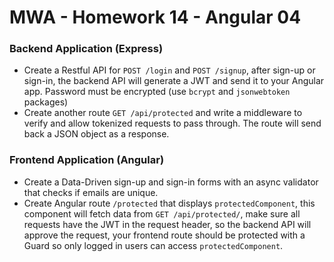 # MWA - Homework 14 - Angular 04
### Backend Application (Express)
* Create a Restful API for `POST /login` and `POST /signup`, after sign-up or sign-in, the backend API will generate a JWT and send it to your Angular app. Password must be encrypted (use `bcrypt` and `jsonwebtoken` packages)
* Create another route `GET /api/protected` and write a middleware to verify and allow tokenized requests to pass through. The route will send back a JSON object as a response.
  
### Frontend Application (Angular)
* Create a Data-Driven sign-up and sign-in forms with an async validator that checks if emails are unique.
* Create Angular route `/protected` that displays `protectedComponent`, this component will fetch data from `GET /api/protected/`, make sure all requests have the JWT in the request header, so the backend API will approve the request, your frontend route should be protected with a Guard so only logged in users can access `protectedComponent`.



